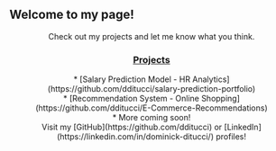 
## Welcome to my page! ##

<center>Check out my projects and let me know what you think.</center>

### <center><u>Projects</u></center> ###
<center> * [Salary Prediction Model - HR Analytics](https://github.com/dditucci/salary-prediction-portfolio) </center> 
<center> * [Recommendation System - Online Shopping](https://github.com/dditucci/E-Commerce-Recommendations) </center> 
<center> * More coming soon! </center> 

<center> Visit my [GitHub](https://github.com/dditucci) or [LinkedIn](https://linkedin.com/in/dominick-ditucci/) profiles! </center> 
